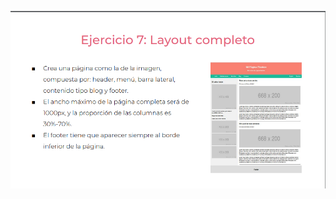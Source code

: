 ![](https://github.com/DanielEStebanChaconDiaz/practicaModeladoEnCaja/blob/ejercicio_4/storage/img/enunciado.png)